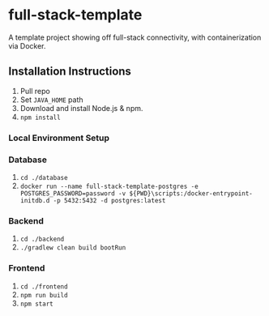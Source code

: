 # full-stack-template
A template project showing off full-stack connectivity, with containerization via Docker.

## Installation Instructions
1. Pull repo
2. Set `JAVA_HOME` path
3. Download and install Node.js & npm.
4. `npm install`

### Local Environment Setup

### Database
1. `cd ./database`
2. `docker run --name full-stack-template-postgres -e POSTGRES_PASSWORD=password -v ${PWD}\scripts:/docker-entrypoint-initdb.d -p 5432:5432 -d postgres:latest`

### Backend
1. `cd ./backend`
2. `./gradlew clean build bootRun`

### Frontend
1. `cd ./frontend`
2. `npm run build`
3. `npm start`

